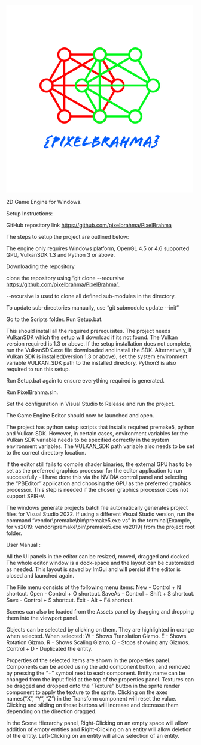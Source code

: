 ![PixelBrahma](/Resources/Branding/Logo.png?raw=true "PixelBrahma")

2D Game Engine for Windows.

Setup Instructions:

GitHub repository link
https://github.com/pixelbrahma/PixelBrahma

The steps to setup the project are outlined below:

The engine only requires Windows platform, OpenGL 4.5 or 4.6 supported GPU, VulkanSDK 1.3 and Python 3 or above.

Downloading the repository

clone the repository using 
“git clone --recursive https://github.com/pixelbrahma/PixelBrahma”.

--recursive is used to clone all defined sub-modules in the directory.

To update sub-directories manually, use “git submodule update --init”

Go to the Scripts folder. 
Run Setup.bat.

This should install all the required prerequisites. The project needs VulkanSDK which the setup will download if its not found. The Vulkan version required is 1.3 or above. 
If the setup installation does not complete, run the VulkanSDK.exe file downloaded and install the SDK. 
Alternatively, if Vulkan SDK is installed(version 1.3 or above), set the system environment variable VULKAN_SDK path to the installed directory. Python3 is also required to run this setup.

Run Setup.bat again to ensure everything required is generated. 

Run PixelBrahma.sln.

Set the configuration in Visual Studio to Release and run the project.

The Game Engine Editor should now be launched and open.

The project has python setup scripts that installs required premake5, python and Vulkan SDK. However, in certain cases, environment variables for the Vulkan SDK variable needs to be specified correctly in the system environment variables. The VULKAN_SDK path variable also needs to be set to the correct directory location. 

If the editor still fails to compile shader binaries, the external GPU has to be set as the preferred graphics processor for the editor application to run successfully - I have done this via the NVIDIA control panel and selecting the “PBEditor” application and choosing the GPU as the preferred graphics processor. This step is needed if the chosen graphics processor does not support SPIR-V. 

The windows generate projects batch file automatically generates project files for Visual Studio 2022. If using a different Visual Studio version, run the command “vendor\premake\bin\premake5.exe vs<version>” in the terminal(Example, for vs2019: vendor\premake\bin\premake5.exe vs2019) from the project root folder.

User Manual :

All the UI panels in the editor can be resized, moved, dragged and docked. The whole editor window is a dock-space and the layout can be customized as needed. This layout is saved by ImGui and will persist if the editor is closed and launched again.

The File menu consists of the following menu items:
New - Control + N shortcut.
Open - Control + O shortcut.
SaveAs - Control + Shift + S shortcut.
Save - Control + S shortcut.
Exit - Alt + F4 shortcut.

Scenes can also be loaded from the Assets panel by dragging and dropping them into the viewport panel. 

Objects can be selected by clicking on them. They are highlighted in orange when selected. 
When selected: 
W - Shows Translation Gizmo.
E - Shows Rotation Gizmo.
R - Shows Scaling Gizmo.
Q - Stops showing any Gizmos.
Control + D - Duplicated the entity.

Properties of the selected items are shown in the properties panel. Components can be added using the add component button, and removed by pressing the “+” symbol next to each component. 
Entity name can be changed from the input field at the top of the properties panel. 
Textures can be dragged and dropped onto the “Texture” button in the sprite render component to apply the texture to the sprite. 
Clicking on the axes names(“X”, “Y”, “Z”) in the Transform component will reset the value. Clicking and sliding on these buttons will increase and decrease them depending on the direction dragged.

In the Scene Hierarchy panel, Right-Clicking on an empty space will allow addition of empty entities and Right-Clicking on an entity will allow deletion of the entity. Left-Clicking on an entity will allow selection of an entity.
